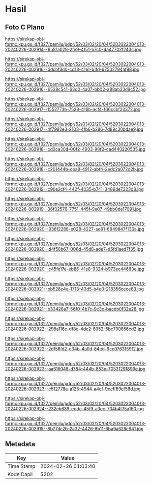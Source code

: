 # Hasil

## Foto C Plano

https://sirekap-obj-formc.kpu.go.id/f327/pemilu/pdpr/52/03/02/20/04/5203022004013-20240226-002914--6b81a029-2fe9-4f51-b7c0-4a47702f243c.jpg

https://sirekap-obj-formc.kpu.go.id/f327/pemilu/pdpr/52/03/02/20/04/5203022004013-20240226-002916--ddcbf3d0-cd18-41e1-b1fd-97502794af98.jpg

https://sirekap-obj-formc.kpu.go.id/f327/pemilu/pdpr/52/03/02/20/04/5203022004013-20240226-002916--6538c541-63d0-4a07-bb02-a88ab33d9c52.jpg

https://sirekap-obj-formc.kpu.go.id/f327/pemilu/pdpr/52/03/02/20/04/5203022004013-20240226-002917--1552773b-7528-416b-acf4-f66ccbf23372.jpg

https://sirekap-obj-formc.kpu.go.id/f327/pemilu/pdpr/52/03/02/20/04/5203022004013-20240226-002917--4f7992e3-2103-4fb6-b286-7d89c30bdae9.jpg

https://sirekap-obj-formc.kpu.go.id/f327/pemilu/pdpr/52/03/02/20/04/5203022004013-20240226-002918--cd3ca30d-00f2-4903-98f2-cad440220535.jpg

https://sirekap-obj-formc.kpu.go.id/f327/pemilu/pdpr/52/03/02/20/04/5203022004013-20240226-002918--c201444b-cea8-4912-abf4-2edc2a072d2b.jpg

https://sirekap-obj-formc.kpu.go.id/f327/pemilu/pdpr/52/03/02/20/04/5203022004013-20240226-002919--c96e2cf4-442f-4035-b741-3489de7223d8.jpg

https://sirekap-obj-formc.kpu.go.id/f327/pemilu/pdpr/52/03/02/20/04/5203022004013-20240226-002919--36f02576-7751-445f-9e07-49bb0de17091.jpg

https://sirekap-obj-formc.kpu.go.id/f327/pemilu/pdpr/52/03/02/20/04/5203022004013-20240226-002920--936f2288-e028-4227-ae81-6849847f136a.jpg

https://sirekap-obj-formc.kpu.go.id/f327/pemilu/pdpr/52/03/02/20/04/5203022004013-20240226-002920--d4f58b67-006d-45d8-ade7-d5fd1aed7f35.jpg

https://sirekap-obj-formc.kpu.go.id/f327/pemilu/pdpr/52/03/02/20/04/5203022004013-20240226-002920--c45fe17e-eb86-41e8-9324-b973ec44683e.jpg

https://sirekap-obj-formc.kpu.go.id/f327/pemilu/pdpr/52/03/02/20/04/5203022004013-20240226-002921--bb528c4e-1713-43d5-b4e0-218356cece83.jpg

https://sirekap-obj-formc.kpu.go.id/f327/pemilu/pdpr/52/03/02/20/04/5203022004013-20240226-002921--b33426a7-56f0-4b7c-9c3c-bacdb0f32e28.jpg

https://sirekap-obj-formc.kpu.go.id/f327/pemilu/pdpr/52/03/02/20/04/5203022004013-20240226-002922--298a116c-df8c-4de2-8052-5bc790856cd2.jpg

https://sirekap-obj-formc.kpu.go.id/f327/pemilu/pdpr/52/03/02/20/04/5203022004013-20240226-002922--2df56fd2-c34b-4a0d-84ed-9ce0763159f2.jpg

https://sirekap-obj-formc.kpu.go.id/f327/pemilu/pdpr/52/03/02/20/04/5203022004013-20240226-002923--aa616048-d784-444b-853e-70531291899e.jpg

https://sirekap-obj-formc.kpu.go.id/f327/pemilu/pdpr/52/03/02/20/04/5203022004013-20240226-002923--c512778a-a125-4944-a4cf-9eeff89ef58d.jpg

https://sirekap-obj-formc.kpu.go.id/f327/pemilu/pdpr/52/03/02/20/04/5203022004013-20240226-002924--232eb639-eddc-45f9-a3ec-734b4f75a160.jpg

https://sirekap-obj-formc.kpu.go.id/f327/pemilu/pdpr/52/03/02/20/04/5203022004013-20240226-002915--8b77dc2b-2a32-4426-8b11-6ba9a628c641.jpg


## Metadata

| Key        | Value               |
| ---------- | ------------------- |
| Time Stamp | 2024-02-26 01:03:40 |
| Kode Dapil | 5202                |



